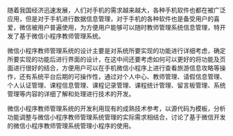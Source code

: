随着我国经济迅速发展，人们对手机的需求越来越大，各种手机软件也都在被广泛应用，但是对于手机进行数据信息管理，对于手机的各种软件也是备受用户的喜爱，微信被用户普遍使用，为方便用户能够可以随时教师管理系统信息管理，特开发了基于微信小程序教师管理系统。

微信小程序教师管理系统的设计主要是对系统所要实现的功能进行详细考虑，确定所要实现的功能后进行界面的设计，在这中间还要考虑如何可以更好的将功能及页面进行很好的结合，方便用户可以在手机微信小程序上进行查看旅游信息攻略等操作，还有系统平台后期的可操作性，通过对个人中心、教师管理、请假信息管理、个人认证管理、课程信息管理、课程记录管理、课程统计管理、留言板管理、系统管理等内容的详细了解和处理进行技术的开发。

微信小程序教师管理系统的开发利用现有的成熟技术参考，以源代码为模板，分析功能调整与微信小程序教师管理系统管理的实际需求相结合，讨论了基于微信开发的微信小程序教师管理系统管理小程序的使用。 
